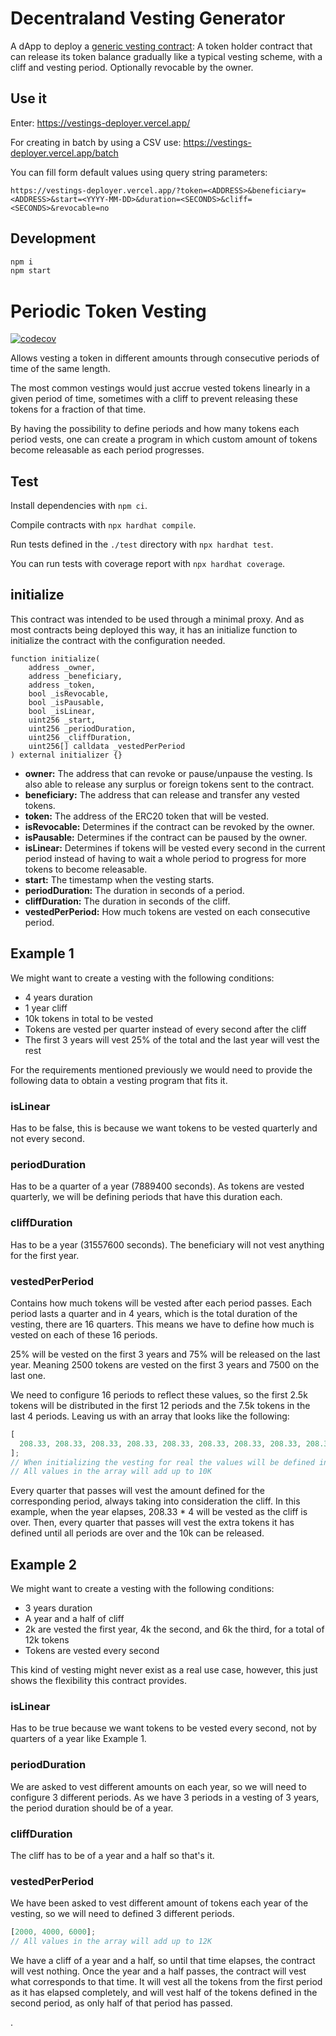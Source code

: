 # Decentraland Vesting Generator

A dApp to deploy a [generic vesting contract](./contracts/VestingImpl.sol): A token holder contract that can release its token balance gradually like a typical vesting scheme, with a cliff and vesting period. Optionally revocable by the owner.

## Use it

Enter: https://vestings-deployer.vercel.app/

For creating in batch by using a CSV use: https://vestings-deployer.vercel.app/batch

You can fill form default values using query string parameters:

```
https://vestings-deployer.vercel.app/?token=<ADDRESS>&beneficiary=<ADDRESS>&start=<YYYY-MM-DD>&duration=<SECONDS>&cliff=<SECONDS>&revocable=no
```

## Development

```bash
npm i
npm start
```

# Periodic Token Vesting

[![codecov](https://codecov.io/github/decentraland/vestings-builder/branch/master/graph/badge.svg?token=1CBBGTGZR5)](https://codecov.io/github/decentraland/vestings-builder)

Allows vesting a token in different amounts through consecutive periods of time of the same length.

The most common vestings would just accrue vested tokens linearly in a given period of time, sometimes with a cliff to prevent releasing these tokens for a fraction of that time.

By having the possibility to define periods and how many tokens each period vests, one can create a program in which custom amount of tokens become releasable as each period progresses.

## Test

Install dependencies with `npm ci`.

Compile contracts with `npx hardhat compile`.

Run tests defined in the `./test` directory with `npx hardhat test`.

You can run tests with coverage report with `npx hardhat coverage`.

## initialize

This contract was intended to be used through a minimal proxy. And as most contracts being deployed this way, it has an initialize function to initialize the contract with the configuration needed.

```sol
function initialize(
    address _owner,
    address _beneficiary,
    address _token,
    bool _isRevocable,
    bool _isPausable,
    bool _isLinear,
    uint256 _start,
    uint256 _periodDuration,
    uint256 _cliffDuration,
    uint256[] calldata _vestedPerPeriod
) external initializer {}
```

- **owner:** The address that can revoke or pause/unpause the vesting. Is also able to release any surplus or foreign tokens sent to the contract.
- **beneficiary:** The address that can release and transfer any vested tokens.
- **token:** The address of the ERC20 token that will be vested.
- **isRevocable:** Determines if the contract can be revoked by the owner.
- **isPausable:** Determines if the contract can be paused by the owner.
- **isLinear:** Determines if tokens will be vested every second in the current period instead of having to wait a whole period to progress for more tokens to become releasable.
- **start:** The timestamp when the vesting starts.
- **periodDuration:** The duration in seconds of a period.
- **cliffDuration:** The duration in seconds of the cliff.
- **vestedPerPeriod:** How much tokens are vested on each consecutive period.

## Example 1

We might want to create a vesting with the following conditions:

- 4 years duration
- 1 year cliff
- 10k tokens in total to be vested
- Tokens are vested per quarter instead of every second after the cliff
- The first 3 years will vest 25% of the total and the last year will vest the rest

For the requirements mentioned previously we would need to provide the following data to obtain a vesting program that fits it.

### isLinear

Has to be false, this is because we want tokens to be vested quarterly and not every second.

### periodDuration

Has to be a quarter of a year (7889400 seconds). As tokens are vested quarterly, we will be defining periods that have this duration each.

### cliffDuration

Has to be a year (31557600 seconds). The beneficiary will not vest anything for the first year.

### vestedPerPeriod

Contains how much tokens will be vested after each period passes. Each period lasts a quarter and in 4 years, which is the total duration of the vesting, there are 16 quarters. This means we have to define how much is vested on each of these 16 periods.

25% will be vested on the first 3 years and 75% will be released on the last year. Meaning 2500 tokens are vested on the first 3 years and 7500 on the last one.

We need to configure 16 periods to reflect these values, so the first 2.5k tokens will be distributed in the first 12 periods and the 7.5k tokens in the last 4 periods. Leaving us with an array that looks like the following:

```js
[
  208.33, 208.33, 208.33, 208.33, 208.33, 208.33, 208.33, 208.33, 208.33, 208.33, 208.33, 208.33, 1875, 1875, 1875, 1875,
];
// When initializing the vesting for real the values will be defined in wei, these values are just for simplicity.
// All values in the array will add up to 10K
```

Every quarter that passes will vest the amount defined for the corresponding period, always taking into consideration the cliff. In this example, when the year elapses, 208.33 * 4 will be vested as the cliff is over. Then, every quarter that passes will vest the extra tokens it has defined until all periods are over and the 10k can be released.


## Example 2

We might want to create a vesting with the following conditions:

- 3 years duration
- A year and a half of cliff
- 2k are vested the first year, 4k the second, and 6k the third, for a total of 12k tokens
- Tokens are vested every second

This kind of vesting might never exist as a real use case, however, this just shows the flexibility this contract provides.

### isLinear

Has to be true because we want tokens to be vested every second, not by quarters of a year like Example 1.

### periodDuration

We are asked to vest different amounts on each year, so we will need to configure 3 different periods. As we have 3 periods in a vesting of 3 years, the period duration should be of a year.

### cliffDuration

The cliff has to be of a year and a half so that's it.

### vestedPerPeriod

We have been asked to vest different amount of tokens each year of the vesting, so we will need to defined 3 different periods.

```js
[2000, 4000, 6000];
// All values in the array will add up to 12K
```

We have a cliff of a year and a half, so until that time elapses, the contract will vest nothing. Once the year and a half passes, the contract will vest what corresponds to that time. It will vest all the tokens from the first period as it has elapsed completely, and will vest half of the tokens defined in the second period, as only half of that period has passed.

.